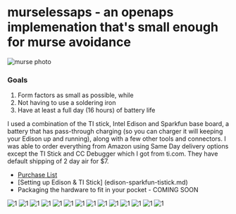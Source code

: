 # murselessaps - an openaps implemenation that's small enough for murse avoidance

![murse photo](http://ecx.images-amazon.com/images/I/41V0l2-6V8L.jpg)

### Goals
1. Form factors as small as possible, while
2. Not having to use a soldering iron
3. Have at least a full day (16 hours) of battery life

I used a combination of the TI stick, Intel Edison and Sparkfun base board, a battery that has pass-through charging (so you can charger it will keeping your Edison up and running), along with a few other tools and connectors. I was able to order everything from Amazon using Same Day delivery options except the TI Stick and CC Debugger which I got from ti.com. They have default shipping of 2 day air for $7.
* [Purchase List](http://amzn.com/w/10OD9UTHX6TTK)
* [Setting up Edison & TI Stick] (edison-sparkfun-tistick.md)
* Packaging the hardware to fit in your pocket - COMING SOON

![1](./images/IMG_4376.JPG)
![1](./images/IMG_4377.JPG)
![1](./images/IMG_4378.JPG)
![1](./images/IMG_4379.JPG)
![1](./images/IMG_4380.JPG)
![1](./images/IMG_4381.JPG)
![1](./images/IMG_4382.JPG)
![1](./images/IMG_4383.JPG)
![1](./images/IMG_4384.JPG)
![1](./images/IMG_4385.JPG)
![1](./images/IMG_4386.JPG)
![1](./images/IMG_4387.JPG)
![1](./images/IMG_4388.JPG)
![1](./images/IMG_4389.JPG)




